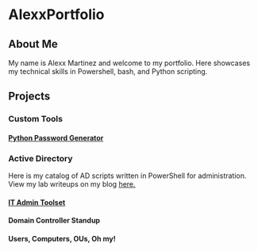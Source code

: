 # AlexxPortfolio


## About Me
My name is Alexx Martinez and welcome to my portfolio. Here showcases my technical skills in Powershell, bash, and Python scripting. 

## Projects

### Custom Tools
#### <a href=https://github.com/technispex-codes/passman>Python Password Generator</a>

### Active Directory
Here is my catalog of AD scripts written in PowerShell for administration. View my lab writeups on my blog <a href="">here.</a>
#### <a href="https://github.com/technispex-codes/IT-Admin-Toolset/tree/main">IT Admin Toolset</a>
#### Domain Controller Standup
#### Users, Computers, OUs, Oh my!

